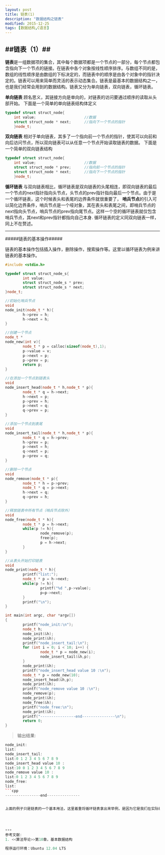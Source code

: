 ```yaml
---
layout: post
title: 链表(1)
description: "数据结构之链表"
modified: 2015-12-25
tags: [数据结构,C语言]
---
```


##链表（1）##
-----
**链表**是一组数据项的集合，其中每个数据项都是一个节点的一部分，每个节点都包含指向下一个节点的链接。在链表中各个对象按线性顺序排序。与数组不同的是，数组的线性顺序是由数组的下标决定的，而链表中的顺序是由各个对象中的指针决定的。链表可以用来简单而灵活的表示动态集合。链表是最基本的数据结构之一，也是我们经常会用到的数据结构。链表又分为单向链表，双向链表，循环链表。

**单向链表**
顾名思义，其链接方向是单向的，对链表的访问要通过顺序的读取从头部开始。
下面是一个简单的单向链表结构体定义
```cpp
typedef struct struct_node{
 	int value;						//数据
    struct struct_node * next;		//指向下一个节点的指针
    }node_t;
```

**双向链表**
相对于单向链表，其多了一个指向前一个节点的指针，使其可以向前和向后访问节点，所以双向链表可以从任意一个节点开始读取链表的数据。
下面是一个简单的双向链表结构
```cpp
typedef struct struct_node{
 	int value;						//数据
    struct struct_node * prev;		//指向前一个节点的指针
    struct struct_node * next;		//指向下一个节点的指针
    }node_t;
```
**循环链表**
与双向链表相比，循环链表是双向链表的头尾相连，即双向链表的最后一个节点的next指针指向头节点，头节点的prev指针指向最后一个节点。由于是一个循环链表，这个时候表头和表尾的边界条件就很重要了，
**哨兵节点**的引入可以简化边界条件，哨兵节点是一个哑对象，其在表头和表尾之间，即哨兵节点的next指向头节点，哨兵节点的prev指向尾节点。这样一个空的循环链表就仅包含哨兵节点，其next和prev指针都指向自己本身.
循环链表的定义同双向链表一样，同上不在赘述。

----------

#####链表的基本操作#####

链表的基本操作包括插入操作，删除操作，搜索操作等。这里以循环链表为例来讲链表的基本操作。
```cpp
#include <stdio.h>

typedef struct struct_node_s{
        int value;
        struct struct_node_s * prev;
        struct struct_node_s * next;
}node_t;

//初始化哨兵节点
void
node_init(node_t * h){
        h->prev = h;
        h->next = h;
}

//创建一个节点
node_t *
node_new(int v){
        node_t * p = calloc(sizeof(node_t),1);
        p->value = v;
        p->next = p;
        p->prev = p;
        return p;
}

//在添加一个节点到链表头
void
node_insert_head(node_t * h,node_t * p){
        node_t * q = h->next;
        h->next = p;
        p->prev = h;
        p->next = q;
        q->prev = p;
}

//添加一个节点到表尾
void
node_insert_tail(node_t * h,node_t * p){
        node_t * q = h->prev;
        h->prev = p;
        p->next = h;
        q->next = p;
        p->prev = q;
}

//删除一个节点
void
node_remove(node_t * p){
        node_t * h = p->prev;
        node_t * q = p->next;
        h->next = q;
        q->prev = h;
}

//释放链表中所有节点（哨兵节点除外）
void
node_free(node_t * h){
        node_t * p = h->next;
        while(p != h){
                node_remove(p);
                free(p);
                p = h->next;
        }
}

//从表头开始打印链表
void
node_print(node_t * h){
        printf("list:");
        node_t * p = h->next;
        while(p != h){
                printf("%d ",p->value);
                p=p->next;
        }
        printf("\n");
}

int main(int argc, char *argv[])
{
        printf("node_init:\n");
        node_t h;
        node_init(&h);
        node_print(&h);
        printf("node_insert_tail:\n");
        for (int i = 0; i < 10; i++) {
                node_t * p = node_new(i);
                node_insert_tail(&h,p);
        }
        node_print(&h);
        printf("node_insert_head value 10 :\n");
        node_t * p = node_new(10);
        node_insert_head(&h,p);
        node_print(&h);
        printf("node_remove value 10 :\n");
        node_remove(p);
        node_print(&h);
        node_free(&h);
        printf("node_free:\n");
        node_print(&h);
        printf("----------------end---------------\n");
        return 0;
}

```
>输出结果:
```cpp
node_init:
list:
node_insert_tail:
list:0 1 2 3 4 5 6 7 8 9 
node_insert_head value 10 :
list:10 0 1 2 3 4 5 6 7 8 9 
node_remove value 10 :
list:0 1 2 3 4 5 6 7 8 9 
node_free:
list:
```cpp
----------------end---------------


上面的例子只是链表的一个基本用法，这里着重将循环链表拿出来举例，是因为它是我们在实际编程中用的最多的一种数据结构。但是通常在进行Linux环境下进行C程序设计的时候，我们常用的链表是在Linux内核中的链表，详见[链表(2)](http://)




***
参考文献:
1. <<算法导论>>第10章，基本数据结构

程序运行环境：Ubuntu 12.04 LTS

